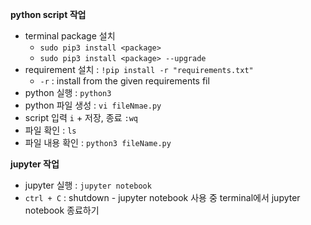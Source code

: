 
<b>python script 작업</b>
- terminal package 설치
  - `sudo pip3 install <package>`
  - `sudo pip3 install <package> --upgrade`
- requirement 설치 : `!pip install -r "requirements.txt"`
  - `-r` : install from the given requirements fil
- python 실행 : `python3`
- python 파일 생성 : `vi fileNmae.py`
- script 입력 `i` + 저장, 종료 `:wq`
- 파일 확인 : `ls`
- 파일 내용 확인 : `python3 fileName.py`

<b>jupyter 작업</b>
- jupyter 실행 : `jupyter notebook`
- `ctrl + C` : shutdown  - jupyter notebook 사용 중 terminal에서 jupyter notebook 종료하기
